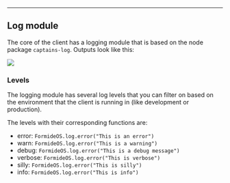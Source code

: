 ---
## Log module
The core of the client has a logging module that is based on the node package `captains-log`.
Outputs look like this:

![](https://storage.googleapis.com/downloads.formide.com/cdn/images/formide-client-log.png)

### Levels
The logging module has several log levels that you can filter on based on the environment that the client
is running in (like development or production).

The levels with their corresponding functions are:
- error: `FormideOS.log.error("This is an error")`
- warn: `FormideOS.log.error("This is a warning")`
- debug: `FormideOS.log.error("This is a debug message")`
- verbose: `FormideOS.log.error("This is verbose")`
- silly: `FormideOS.log.error("This is silly")`
- info: `FormideOS.log.error("This is info")`
